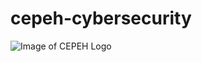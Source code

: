 # cepeh-cybersecurity
![Image of CEPEH Logo](https://github.com/jameshenderson12/cepeh-cybersecurity/cepehlogo_100x100.png)
